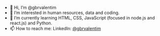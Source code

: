 - 👋 Hi, I’m @gbrvalentim
- 👀 I’m interested in human resources, data and coding.
- 🌱 I’m currently learning HTML, CSS, JavaScript (focused in node.js and react.js) and Python.
- 📫 How to reach me:
LinkedIn: [@gbrvalentim](https://www.linkedin.com/in/gbrvalentim/)
